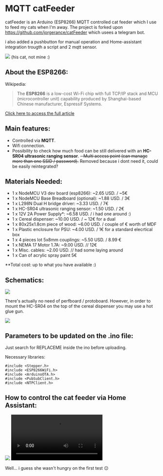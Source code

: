 # MQTT catFeeder
catFeeder is an Arduino (ESP8266) MQTT  controlled cat feeder which I use to feed my cats when I'm away.
	The project is forked upon https://github.com/jorgerance/catFeeder which usees a telegram bot.

i also added a pushbutton for manual operation and  Home-assistant integration trougth a script and 2 mqtt sensor.

![](https://user-images.githubusercontent.com/22028245/33085175-3e69b6a0-cee4-11e7-9d4e-a9e88cb42ec3.jpg)
(his cat, not mine :)

## About the ESP8266:
Wikipedia:

> The **ESP8266** is a low-cost Wi-Fi chip with full TCP/IP stack and MCU (microcontroller unit) capability produced by Shanghai-based Chinese manufacturer, Espressif Systems.

[Click here to access the full article](https://en.wikipedia.org/wiki/ESP8266)

## Main features:
- Controlled via **MQTT**.
- Wifi connection.
- Possibility to check how much food can be still delivered with an **HC-SR04 ultrasonic ranging sensor**.
~~- Multi access point (can manage more than one SSID / password).~~ Removed because i dont need it, could be easily reintegrated?

## Materials Needed:
- 1 x NodeMCU V3 dev board (esp8266): ~2.65 USD. / ~5€ 
- 1 x NodeMCU Base Breadboard (optional): ~1.88 USD. / 3€
- 1 x L298N Dual H bridge driver: ~3.33 USD. / 7€
- 1 x HC-SR04 ultrasonic ranging sensor: ~1.50 USD. / 2€
- 1 x 12V 2A Power Supply*: ~6.58 USD. / i had one around :)
- 1 x Cereal dispenser: ~10.00 USD. / ~ 12€ for a dual
- 1 x 80x25x1.8cm piece of wood: ~6.00 USD. / couple of € worth of MDF
- 1 x Plastic enclosure for PSU: ~4.00 USD. / 1€ for a standard elecrtical box
- 1 x 4 pieces lot 5x8mm couplings: ~5.50 USD. / 8.99 €
- 1 x NEMA 17 Motor 1.7A: ~9.00 USD.  // 12€
- 1 x Misc. cables: ~2.00 USD. // had some laying around
- 1 x Can of acrylic spray paint 5€


**Total cost: up to what you have available :)

## Schematics:

![](https://i.imgur.com/3LSziQ2.png)

There's actually no need of perfboard / protoboard. However, in order to mount the HC-SR04 on the top of the cereal dispenser you may use a hot glue gun.

![](https://user-images.githubusercontent.com/22028245/33085429-ebc592ce-cee4-11e7-948f-427cd2cfa7e3.jpg)

## Parameters to be updated on the .ino file:

Just search for REPLACEME inside the ino before uploading.
	
Necessary libraries:

	#include <Stepper.h>
	#include <ESP8266WiFi.h>
	#include <ArduinoOTA.h>
	#include <PubSubClient.h>
	#include <NTPClient.h>


## How to control the cat feeder via Home Assistant:
![](https://i.imgur.com/I6HMVH6.png)
![](https://i.imgur.com/tgYLVUt.mp4)

Well... i guess she wasn't hungry on the first test :neutral_face:
